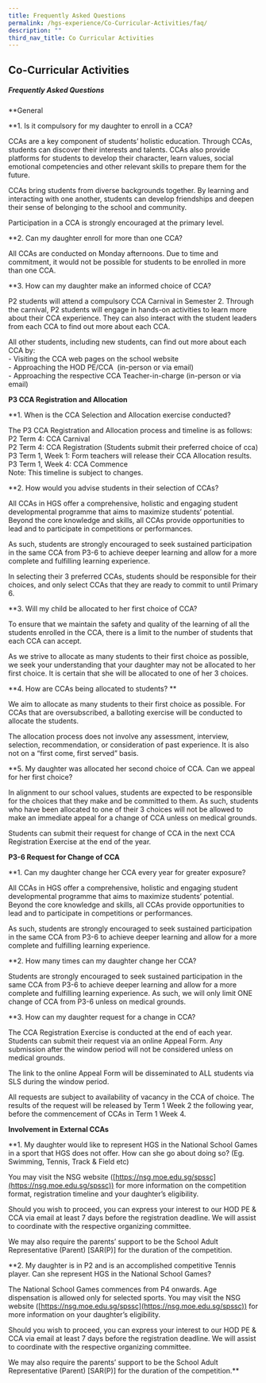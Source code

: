 ```yaml
---
title: Frequently Asked Questions
permalink: /hgs-experience/Co-Curricular-Activities/faq/
description: ""
third_nav_title: Co Curricular Activities
---
```

## Co-Curricular Activities

##### Frequently Asked Questions

  

**General 

**1.  Is it compulsory for my daughter to enroll in a CCA?  

CCAs are a key component of students’ holistic education. Through CCAs, students can discover their interests and talents. CCAs also provide platforms for students to develop their character, learn values, social emotional competencies and other relevant skills to prepare them for the future.
 
CCAs bring students from diverse backgrounds together. By learning and interacting with one another, students can develop friendships and deepen their sense of belonging to the school and community.

Participation in a CCA is strongly encouraged at the primary level.  
  

**2.  Can my daughter enroll for more than one CCA? 

All CCAs are conducted on Monday afternoons. Due to time and commitment, it would not be possible for students to be enrolled in more than one CCA.  
      
    
**3.  How can my daughter make an informed choice of CCA?  
    
P2 students will attend a compulsory CCA Carnival in Semester 2. Through the carnival, P2 students will engage in hands-on activities to learn more about their CCA experience. They can also interact with the student leaders from each CCA to find out more about each CCA.  
      
All other students, including new students, can find out more about each CCA by:  
    \- Visiting the CCA web pages on the school website  
    \- Approaching the HOD PE/CCA  (in-person or via email)  
    \- Approaching the respective CCA Teacher-in-charge (in-person or via email)  
      

**P3 CCA Registration and Allocation**

**1.  When is the CCA Selection and Allocation exercise conducted? 

The P3 CCA Registration and Allocation process and timeline is as follows:  
    P2 Term 4: CCA Carnival  
    P2 Term 4: CCA Registration (Students submit their preferred choice of cca)  
    P3 Term 1, Week 1: Form teachers will release their CCA Allocation results.  
    P3 Term 1, Week 4: CCA Commence  
    Note: This timeline is subject to changes.  
      
    
**2.  How would you advise students in their selection of CCAs? 

All CCAs in HGS offer a comprehensive, holistic and engaging student developmental programme that aims to maximize students’ potential. Beyond the core knowledge and skills, all CCAs provide opportunities to lead and to participate in competitions or performances.  
      
As such, students are strongly encouraged to seek sustained participation in the same CCA from P3-6 to achieve deeper learning and allow for a more complete and fulfilling learning experience.  
      
In selecting their 3 preferred CCAs, students should be responsible for their choices, and only select CCAs that they are ready to commit to until Primary 6.  
      
    
**3.  Will my child be allocated to her first choice of CCA?
    
To ensure that we maintain the safety and quality of the learning of all the students enrolled in the CCA, there is a limit to the number of students that each CCA can accept.   
      
 As we strive to allocate as many students to their first choice as possible, we seek your understanding that your daughter may not be allocated to her first choice. It is certain that she will be allocated to one of her 3 choices.  
      
    
**4.  How are CCAs being allocated to students? **
  
We aim to allocate as many students to their first choice as possible. For CCAs that are oversubscribed, a balloting exercise will be conducted to allocate the students.  
      
The allocation process does not involve any assessment, interview, selection, recommendation, or consideration of past experience. It is also not on a “first come, first served” basis.  
  

**5.  My daughter was allocated her second choice of CCA. Can we appeal for her first choice? 

In alignment to our school values, students are expected to be responsible for the choices that they make and be committed to them. As such, students who have been allocated to one of their 3 choices will not be allowed to make an immediate appeal for a change of CCA unless on medical grounds.  
      
Students can submit their request for change of CCA in the next CCA Registration Exercise at the end of the year.  
      
    
**P3-6 Request for Change of CCA**

**1.  Can my daughter change her CCA every year for greater exposure?

All CCAs in HGS offer a comprehensive, holistic and engaging student developmental programme that aims to maximize students’ potential. Beyond the core knowledge and skills, all CCAs provide opportunities to lead and to participate in competitions or performances.  
      
As such, students are strongly encouraged to seek sustained participation in the same CCA from P3-6 to achieve deeper learning and allow for a more complete and fulfilling learning experience.  
      
    
**2.  How many times can my daughter change her CCA?
    
Students are strongly encouraged to seek sustained participation in the same CCA from P3-6 to achieve deeper learning and allow for a more complete and fulfilling learning experience. As such, we will only limit ONE change of CCA from P3-6 unless on medical grounds.  
      
    
**3.  How can my daughter request for a change in CCA?

The CCA Registration Exercise is conducted at the end of each year. Students can submit their request via an online Appeal Form. Any submission after the window period will not be considered unless on medical grounds.  
      
The link to the online Appeal Form will be disseminated to ALL students via SLS during the window period.  
      
All requests are subject to availability of vacancy in the CCA of choice. The results of the request will be released by Term 1 Week 2 the following year, before the commencement of CCAs in Term 1 Week 4.  
      
    

**Involvement in External CCAs**

**1.  My daughter would like to represent HGS in the National School Games in a sport that HGS does not offer. How can she go about doing so? (Eg. Swimming, Tennis, Track & Field etc)

You may visit the NSG website ([https://nsg.moe.edu.sg/spssc](https://nsg.moe.edu.sg/spssc)) for more information on the competition format, registration timeline and your daughter’s eligibility. 
    
Should you wish to proceed, you can express your interest to our HOD PE & CCA via email at least 7 days before the registration deadline. We will assist to coordinate with the respective organizing committee. 

We may also require the parents’ support to be the School Adult Representative (Parent) \[SAR(P)\] for the duration of the competition.  
  

**2.  My daughter is in P2 and is an accomplished competitive Tennis player. Can she represent HGS in the National School Games?
    

The National School Games commences from P4 onwards. Age dispensation is allowed only for selected sports. You may visit the NSG website ([https://nsg.moe.edu.sg/spssc](https://nsg.moe.edu.sg/spssc)) for more information on your daughter’s eligibility. 

Should you wish to proceed, you can express your interest to our HOD PE & CCA via email at least 7 days before the registration deadline. We will assist to coordinate with the respective organizing committee. 

We may also require the parents’ support to be the School Adult Representative (Parent) \[SAR(P)\] for the duration of the competition.**